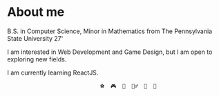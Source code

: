 # About me

B.S. in Computer Science, Minor in Mathematics from The Pennsylvania State University 27'

I am interested in Web Development and Game Design, but I am open to exploring new fields.

I am currently learning ReactJS.

                                  ⚽  🎮  🏃  🏊‍♂️  📖  🔢
